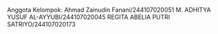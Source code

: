 Anggota Kelompok:
Ahmad Zainudin Fanani/244107020051
M. ADHITYA YUSUF AL-AYYUBI/244107020045
REGITA ABELIA PUTRI SATRIYO/244107020173
